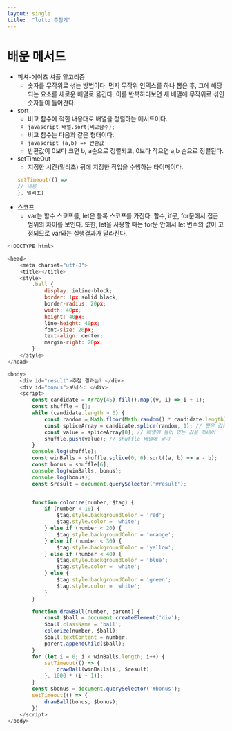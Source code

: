 ```yaml
---
layout: single
title:  "lotto 추첨기"
---
```


# 배운 메서드

- 피셔-에이츠 셔플 알고리즘
    - 숫자를 무작위로 섞는 방법이다. 먼저 무작위 인덱스를 하나 뽑은 후, 그에 해당되는 요소를 새로운 배열로 옮긴다. 이를 반복하다보면 새 배열에 무작위로 섞인 숫자들이 들어간다.
- sort
    - 비교 함수에 적힌 내용대로 배열을 정렬하는 메서드이다.
    - ```javascript 배열.sort(비교함수); ```
    - 비교 함수는 다음과 같은 형태이다.
    - ```javascript (a,b) => 반환값 ```
    - 반환값이 0보다 크면 b, a순으로 정렬되고, 0보다 작으면 a,b 순으로 정렬된다.
- setTimeOut
    - 지정한 시간(밀리초) 뒤에 지정한 작업을 수행하는 타이머이다.
    ```javascript 
    setTimeout(() => 
    // 내용
    }, 밀리초) 
    ```
- 스코프
    - var는 함수 스코프를, let은 블록 스코프를 가진다. 함수, if문, for문에서 접근 범위의 차이를 보인다. 또한, let을 사용할 때는 for문 안에서 let 변수의 값이 고정되므로 var와는 실행결과가 달라진다.





```javascript
<!DOCTYPE html>

<head>
    <meta charset="utf-8">
    <title></title>
    <style>
        .ball {
            display: inline-block;
            border: 1px solid black;
            border-radius: 20px;
            width: 40px;
            height: 40px;
            line-height: 40px;
            font-size: 20px;
            text-align: center;
            margin-right: 20px;
        }
    </style>
</head>

<body>
    <div id="result">추첨 결과는? </div>
    <div id="bonus">보너스: </div>
    <script>
        const candidate = Array(45).fill().map((v, i) => i + 1);
        const shuffle = [];
        while (candidate.length > 0) {
            const random = Math.floor(Math.random() * candidate.length); // 무작위 인덱스 뽑기
            const spliceArray = candidate.splice(random, 1); // 뽑은 값은 배열에 들어 있음
            const value = spliceArray[0]; // 배열에 들어 있는 값을 꺼내어
            shuffle.push(value); // shuffle 배열에 넣기
        }
        console.log(shuffle);
        const winBalls = shuffle.splice(0, 6).sort((a, b) => a - b);
        const bonus = shuffle[6];
        console.log(winBalls, bonus);
        console.log(bonus);
        const $result = document.querySelector('#result');


        function colorize(number, $tag) {
            if (number < 10) {
                $tag.style.backgroundColor = 'red';
                $tag.style.color = 'white';
            } else if (number < 20) {
                $tag.style.backgroundColor = 'orange';
            } else if (number < 30) {
                $tag.style.backgroundColor = 'yellow';
            } else if (number < 40) {
                $tag.style.backgroundColor = 'blue';
                $tag.style.color = 'white';
            } else {
                $tag.style.backgroundColor = 'green';
                $tag.style.color = 'white';
            }
        }

        function drawBall(number, parent) {
            const $ball = document.createElement('div');
            $ball.className = 'ball';
            colorize(number, $ball);
            $ball.textContent = number;
            parent.appendChild($ball);
        }
        for (let i = 0; i < winBalls.length; i++) {
            setTimeout(() => {
                drawBall(winBalls[i], $result);
            }, 1000 * (i + 1));
        }
        const $bonus = document.querySelector('#bonus');
        setTimeout(() => {
            drawBall(bonus, $bonus);
        })
    </script>
</body>
```
